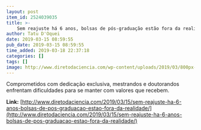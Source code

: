 ```yaml
---
layout: post
item_id: 2524039035
title: >-
    Sem reajuste há 6 anos, bolsas de pós-graduação estão fora da realidade
author: Tatu D'Oquei
date: 2019-03-15 08:59:55
pub_date: 2019-03-15 08:59:55
time_added: 2019-03-18 22:37:18
categories: []
tags: []
image: http://www.diretodaciencia.com/wp-content/uploads/2019/03/800px-Biologist_studying_cancer_02.jpg
---
```


Comprometidos com dedicação exclusiva, mestrandos e doutorandos enfrentam dificuldades para se manter com valores que recebem.

**Link:** [http://www.diretodaciencia.com/2019/03/15/sem-reajuste-ha-6-anos-bolsas-de-pos-graduacao-estao-fora-da-realidade/](http://www.diretodaciencia.com/2019/03/15/sem-reajuste-ha-6-anos-bolsas-de-pos-graduacao-estao-fora-da-realidade/)

